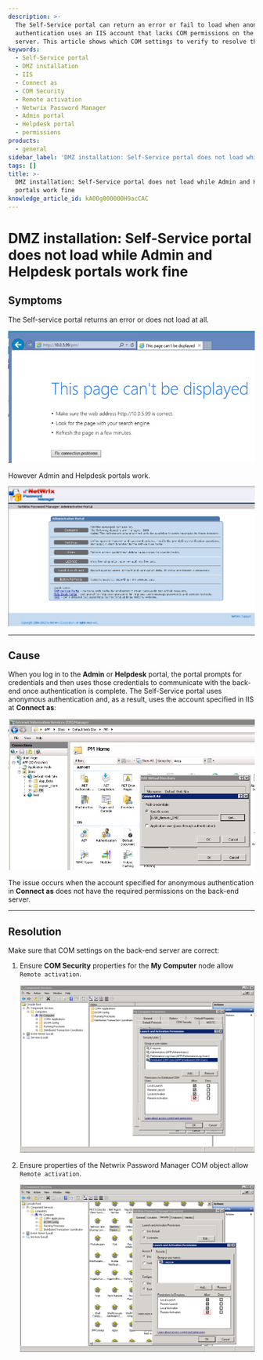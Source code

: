 ```yaml
---
description: >-
  The Self-Service portal can return an error or fail to load when anonymous
  authentication uses an IIS account that lacks COM permissions on the back-end
  server. This article shows which COM settings to verify to resolve the issue.
keywords:
  - Self-Service portal
  - DMZ installation
  - IIS
  - Connect as
  - COM Security
  - Remote activation
  - Netwrix Password Manager
  - Admin portal
  - Helpdesk portal
  - permissions
products:
  - general
sidebar_label: 'DMZ installation: Self-Service portal does not load while Admin and Helpdesk portals work fine'
tags: []
title: >-
  DMZ installation: Self-Service portal does not load while Admin and Helpdesk
  portals work fine
knowledge_article_id: kA00g000000H9acCAC
---
```


# DMZ installation: Self-Service portal does not load while Admin and Helpdesk portals work fine

## Symptoms
The Self-service portal returns an error or does not load at all.

![User-added image](./images/ka04u00000116Nr_0EM700000005OPh.png)

However Admin and Helpdesk portals work.

![User-added image](./images/ka04u00000116Nr_0EM700000005ORT.png)

---

## Cause
When you log in to the **Admin** or **Helpdesk** portal, the portal prompts for credentials and then uses those credentials to communicate with the back-end once authentication is complete. The Self-Service portal uses anonymous authentication and, as a result, uses the account specified in IIS at **Connect as**:

![User-added image](./images/ka04u00000116Nr_0EM700000005ORY.png)

The issue occurs when the account specified for anonymous authentication in **Connect as** does not have the required permissions on the back-end server.

---

## Resolution
Make sure that COM settings on the back-end server are correct:

1. Ensure **COM Security** properties for the **My Computer** node allow `Remote activation`.

   ![User-added image](./images/ka04u00000116Nr_0EM700000005ORn.png)

2. Ensure properties of the Netwrix Password Manager COM object allow `Remote activation`.

   ![User-added image](./images/ka04u00000116Nr_0EM700000005ORx.png)

